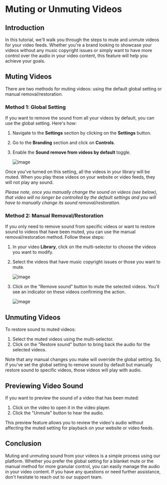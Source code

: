 # Muting or Unmuting Videos

## Introduction

In this tutorial, we'll walk you through the steps to mute and unmute videos for your video feeds. Whether you're a brand looking to showcase your videos without any music copyright issues or simply want to have more control over the audio in your video content, this feature will help you achieve your goals.

## Muting Videos

There are two methods for muting videos: using the default global setting or manual removal/restoration.

### Method 1: Global Setting

If you want to remove the sound from all your videos by default, you can use the global setting. Here's how:

1. Navigate to the **Settings** section by clicking on the **Settings** button.
2. Go to the **Branding** section and click on **Controls**.
3. Enable the **Sound remove from videos by default** toggle.

   ![image](https://github.com/user-attachments/assets/10f68010-da0c-4d30-83e6-bc255af0356a)

Once you've turned on this setting, all the videos in your library will be muted. When you play these videos on your website or video feeds, they will not play any sound.

*Please note, once you manually change the sound on videos (see below), that video will no longer be controlled by the default settings and you will have to manually change its sound removal/restoration.*

### Method 2: Manual Removal/Restoration

If you only need to remove sound from specific videos or want to restore sound to videos that have been muted, you can use the manual removal/restoration method. Follow these steps:

1. In your video **Library**, click on the multi-selector to choose the videos you want to modify.
2. Select the videos that have music copyright issues or those you want to mute.

   ![image](https://github.com/user-attachments/assets/47aed21a-e17b-444f-8700-13aa604e8dd0)

3. Click on the "Remove sound" button to mute the selected videos. You'll see an indicator on these videos confirming the action.

   ![image](https://github.com/user-attachments/assets/6fe56da9-92d0-43c3-8d1f-8429dbf36ec4)

## Unmuting Videos

To restore sound to muted videos:

1. Select the muted videos using the multi-selector.
2. Click on the "Restore sound" button to bring back the audio for the selected videos.

Note that any manual changes you make will override the global setting. So, if you've set the global setting to remove sound by default but manually restore sound to specific videos, those videos will play with audio.

## Previewing Video Sound

If you want to preview the sound of a video that has been muted:

1. Click on the video to open it in the video player.
2. Click the "Unmute" button to hear the audio.

This preview feature allows you to review the video's audio without affecting the muted setting for playback on your website or video feeds.

## Conclusion

Muting and unmuting sound from your videos is a simple process using our platform. Whether you prefer the global setting for a blanket mute or the manual method for more granular control, you can easily manage the audio in your video content. If you have any questions or need further assistance, don't hesitate to reach out to our support team.